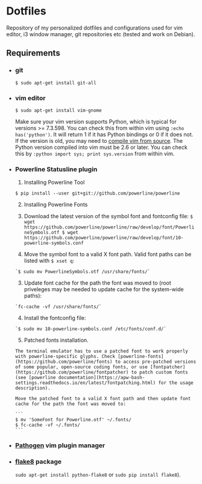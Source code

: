 # Dotfiles
Repository of my personalized dotfiles and configurations used for vim editor, i3 window manager, git repositories etc (tested and work on Debian).

## Requirements
+ ### git

  `$ sudo apt-get install git-all`

+ ### vim editor

  `$ sudo apt-get install vim-gnome`

  Make sure your vim version supports Python, which is typical for versions >= 7.3.598. You can check this from within vim using `:echo has('python')`. It will return 1 if it has Python bindings or 0 if it does not. If the version is old, you may need to [compile vim from source](https://github.com/Valloric/YouCompleteMe/wiki/Building-Vim-from-source). The Python version compiled into vim must be 2.6 or later. You can check this by `:python import sys; print sys.version` from within vim.

+ ### Powerline Statusline plugin

  1. Installing Powerline Tool

    `$ pip install --user git+git://github.com/powerline/powerline`
  
  2. Installing Powerline Fonts
  
    1. Download the latest version of the symbol font and fontconfig file:
      ```
      $ wget https://github.com/powerline/powerline/raw/develop/font/PowerlineSymbols.otf
      $ wget https://github.com/powerline/powerline/raw/develop/font/10-powerline-symbols.conf
      ```
    
    2. Move the symbol font to a valid X font path. Valid font paths can be listed with `$ xset q`:
    
      `$ sudo mv PowerlineSymbols.otf /usr/share/fonts/`
    
    3. Update font cache for the path the font was moved to (root priveleges may be needed to update cache for the system-wide paths):
    
      `fc-cache -vf /usr/share/fonts/`
    
    4. Install the fontconfig file:
    
      `$ sudo mv 10-powerline-symbols.conf /etc/fonts/conf.d/`
    
    5. Patched fonts installation.
    
      The terminal emulator has to use a patched font to work properly with powerline-specific glyphs. Check [powerline-fonts](https://github.com/powerline/fonts) to access pre-patched versions of some popular, open-source coding fonts, or use [fontpatcher](https://github.com/powerline/fontpatcher) to patch custom fonts (see [powerline documentation](https://apw-bash-settings.readthedocs.io/en/latest/fontpatching.html) for the usage description).
      
      Move the patched font to a valid X font path and then update font cache for the path the font was moved to:
      
      ```
      $ mv 'SomeFont for Powerline.otf' ~/.fonts/
      $ fc-cache -vf ~/.fonts/
      ```

+ ### [**Pathogen**](https://github.com/tpope/vim-pathogen) vim plugin manager

+ ### [**flake8**](https://pypi.python.org/pypi/flake8/) package

  `sudo apt-get install python-flake8` or `sudo pip install flake8`).
